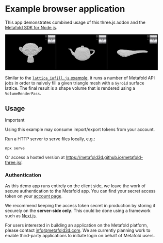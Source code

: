 # Example browser application

This app demonstrates combined usage of this three.js addon and the [Metafold SDK for Node.js].

![Screenshots](banner.png)

Similar to the [`lattice_infill.js` example][], it runs a number of Metafold API jobs in order to
naively fill a given triangle mesh with a `Gyroid` surface lattice. The final result is a shape
volume that is rendered using a `VolumeRenderPass`.

[Metafold SDK for Node.js]: https://github.com/Metafold3d/metafold-node
[`lattice_infill.js` example]: https://github.com/Metafold3d/metafold-node/blob/master/examples/lattice_infill.js

## Usage

> [!IMPORTANT]
> Using this example may consume import/export tokens from your account.

Run a HTTP server to serve files locally, e.g.:

```
npx serve
```

Or access a hosted version at https://metafold3d.github.io/metafold-three.js/.

### Authentication

As this demo app runs entirely on the client side, we leave the work of secure authentication to the
Metafold app. You can find your secret access token on your [account page][].

We recommend keeping the access token secret in production by storing it securely on the
**server-side only**. This could be done using a framework such as [Next.js](https://nextjs.org/).

For users interested in building an application on the Metafold platform, please contact
[info@metafold3d.com](mailto:info@metafold3d.com). We are currently planning work to enable
third-party applications to initiate login on behalf of Metafold users.

[account page]: https://app.metafold3d.com/account
